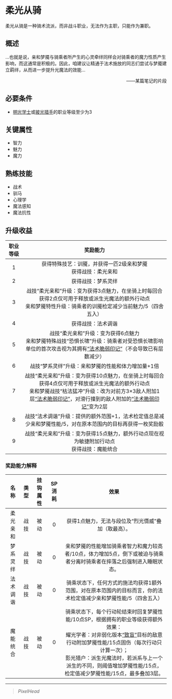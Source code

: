 # 柔光从骑

柔光从骑是一种骑术流派，而非战斗职业，无法作为主职，只能作为兼职。

## 概述

…也就是说，亲和梦魇与骑乘者所产生的心灵牵绊同样会对骑乘者的魔力性质产生影响，而这通常是积极的。因此，咱建议让精通于法术施放的同志们尝试与梦魇建立羁绊，从而进一步提升光魔法的效能…<br> <div align="right">——某篇笔记的片段</div>

## 必要条件

* <a href="../lightBachelor" target="_blank">明光学士</a>或<a href="../lighthuntsman" target="_blank">披光猎手</a>的职业等级至少为3

## 关键属性

* 智力
* 魅力
* 魔力

## 熟练技能

* 战术
* 驯马
* 心理学
* 魔法感知
* 魔法抗性

## 升级收益

职业等级|奖励能力
:--:|:--:
1|获得特殊技艺：训魇，并获得一匹2级亲和梦魇<br>获得战技：柔光亲和
2|获得战技：梦系灵绊
3|战技“柔光亲和”升级：变为获得3点魅力，在坐骑上时每回合获得2点仅可用于释放或派生光魔法的额外行动点<br>亲和梦魇特性升级：骑乘者的训魇检定减少当前魅力/5（四舍五入）
4|获得战技：法术调谐
5|战技“柔光亲和”升级：变为获得6点魅力<br>亲和梦魇特殊战技“恐惧长啸”升级：骑乘者对受恐惧长啸影响单位的首次攻击视为其拥有<a href="../../../../status/mark/#法术脆弱印记" target="_blank">“法术脆弱印记”</a>（不会导致已有层数减少）
6|战技“梦系灵绊”升级：亲和梦魇的性能和体力增加量+1倍
7|战技“柔光亲和”升级：变为获得10点魅力，在坐骑上时每回合获得4点仅可用于释放或派生光魔法的额外行动点<br>亲和梦魇战技“枯法猛冲”升级：改为对前方3×3敌人附加1层<a href="../../../../status/mark/#法术脆弱印记" target="_blank">“法术脆弱印记”</a>，对滑行撞到的敌人附加的<a href="../../../../status/mark/#法术脆弱印记" target="_blank">“法术脆弱印记”</a>变为2层
8|战技“法术调谐”升级：提供的额外范围+1，法术检定值总是减少亲和梦魇性能/5，对在原本范围内的目标再获得一枚奖励骰
9|战技“柔光亲和”升级：变为获得15点魅力，额外行动点现在视为敏捷附加行动点<br>获得战技：魔能统合

### 奖励能力解释

名称|类型|挂钩属性|SP消耗|效果
:--:|:--:|:--:|:--:|:--:
柔光亲和|战技|被动|0|获得1点魅力，无法与段位及“烈光慑威”叠加（取最高）。
梦系灵绊|战技|被动|0|亲和梦魇的性能增加骑乘者智力和魔力较高者/10点，体力增加5点，倒下或被迫与骑乘者分离时骑乘者在摔落之后强制进入睡眠状态。
法术调谐|战技|被动|0|骑乘状态下，任何方式的施法均获得1额外范围，对在原本范围内的目标而言，你的法术检定值减少亲和梦魇性能/5（四舍五入）
魔能统合|战技|被动|0|骑乘状态下，每个行动轮结束时回复梦魇性能/10点SP，根据拥有的职业等级获得额外效果：<br>耀光学者：对非弱化版本<a href="../../../../status/normal/#致盲" target="_blank">“致盲”</a>目标的敌意行动附加梦魇性能/15点固伤（每次行动只计算一次）；<br>影光猎户：派生光魔法时，若派系与上一个派生的不同，则阈值增加梦魇性能/15点，检定值减少梦魇性能/15点，最多叠加3层。

---

> *PixelHead*